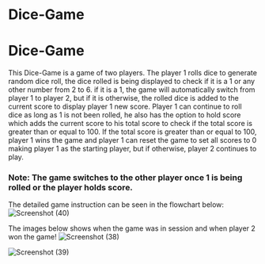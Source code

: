 # Dice-Game
# Dice-Game

This Dice-Game is a game of two players. The player 1 rolls dice to generate random dice roll, the dice rolled is being displayed to check if it is a 1 or any other number from 2 to 6. if it is a 1, the game will automatically switch from player 1 to player 2, but if it is otherwise, the rolled dice is added to the current score to display player 1 new score.
Player 1 can continue to roll dice as long as 1 is not been rolled, he also has the option to hold score which adds the current score to his total score to check if the total score is greater than or equal to 100.
If the total score is greater than or equal to 100, player 1 wins the game and player 1 can reset the game to set all scores to 0 making player 1 as the starting player, but if otherwise, player 2 continues to play.

### Note: The game switches to the other player once 1 is being rolled or the player holds score.
 
The detailed game instruction can be seen in the flowchart below:
![Screenshot (40)](https://user-images.githubusercontent.com/93651960/177296065-adab1a1a-f205-4347-acba-65806066f8ba.png)

The images below shows when the game was in session and when player 2 won the game!
![Screenshot (38)](https://user-images.githubusercontent.com/93651960/177297879-e4385c61-d492-4d39-8b87-9d1582f8636a.png)

![Screenshot (39)](https://user-images.githubusercontent.com/93651960/177297954-2671bec5-c81a-45c5-88b0-dcc0b3adaf5a.png)
